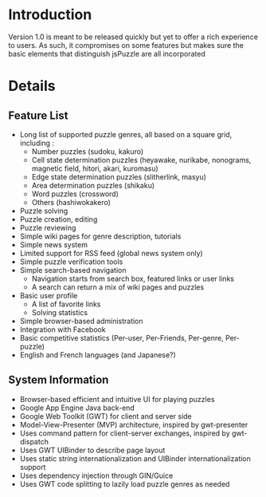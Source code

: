 # Introduction #

Version 1.0 is meant to be released quickly but yet to offer a rich experience to users. As such, it compromises on some features but makes sure the basic elements that distinguish jsPuzzle are all incorporated

# Details #

## Feature List ##
  * Long list of supported puzzle genres, all based on a square grid, including :
    * Number puzzles (sudoku, kakuro)
    * Cell state determination puzzles (heyawake, nurikabe, nonograms, magnetic field, hitori, akari, kuromasu)
    * Edge state determination puzzles (slitherlink, masyu)
    * Area determination puzzles (shikaku)
    * Word puzzles (crossword)
    * Others (hashiwokakero)
  * Puzzle solving
  * Puzzle creation, editing
  * Puzzle reviewing
  * Simple wiki pages for genre description, tutorials
  * Simple news system
  * Limited support for RSS feed (global news system only)
  * Simple puzzle verification tools
  * Simple search-based navigation
    * Navigation starts from search box, featured links or user links
    * A search can return a mix of wiki pages and puzzles
  * Basic user profile
    * A list of favorite links
    * Solving statistics
  * Simple browser-based administration
  * Integration with Facebook
  * Basic competitive statistics (Per-user, Per-Friends, Per-genre, Per-puzzle)
  * English and French languages (and Japanese?)

## System Information ##
  * Browser-based efficient and intuitive UI for playing puzzles
  * Google App Engine Java back-end
  * Google Web Toolkit (GWT) for client and server side
  * Model-View-Presenter (MVP) architecture, inspired by gwt-presenter
  * Uses command pattern for client-server exchanges, inspired by gwt-dispatch
  * Uses GWT UIBinder to describe page layout
  * Uses static string internationalization and UIBinder internationalization support
  * Uses dependency injection through GIN/Guice
  * Uses GWT code splitting to lazily load puzzle genres as needed